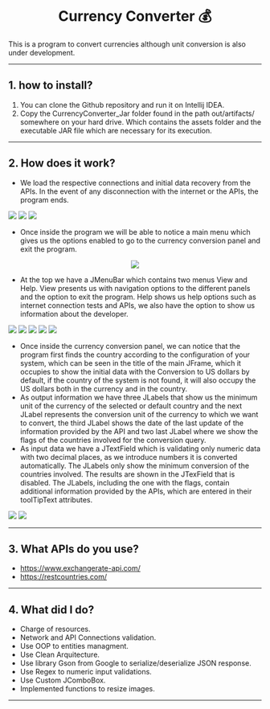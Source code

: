 <h1 align="center">Currency Converter 💰</h1>


This is a program to convert currencies although unit conversion is also under development.

---

<h2>1. how to install?</h2>

1. You can clone the Github repository and run it on Intellij IDEA.
2. Copy the CurrencyConverter_Jar folder found in the path out/artifacts/ somewhere on your hard drive. Which contains the assets folder and the executable JAR file which are necessary for its execution.

---

<h2>2. How does it work?</h2>

- We load the respective connections and initial data recovery from the APIs. In the event of any disconnection with the internet or the APIs, the program ends.

<p>
<img src="./assets/readme/img1.png"/>
<img src="./assets/readme/img2.png"/>
<img src="./assets/readme/img3.png"/>
</p>

- Once inside the program we will be able to notice a main menu which gives us the options enabled to go to the currency conversion panel and exit the program.

<p align="center">
<img src="./assets/readme/img4.png"/>
</p>

- At the top we have a JMenuBar which contains two menus View and Help. View presents us with navigation options to the different panels and the option to exit the program. Help shows us help options such as internet connection tests and APIs, we also have the option to show us information about the developer.

<p>
<img src="./assets/readme/img5.png"/>
<img src="./assets/readme/img6.png"/>
<img src="./assets/readme/img10.png"/>
<img src="./assets/readme/img11.png"/>
<img src="./assets/readme/img9.png"/>
</p>

- Once inside the currency conversion panel, we can notice that the program first finds the country according to the configuration of your system, which can be seen in the title of the main JFrame, which it occupies to show the initial data with the Conversion to US dollars by default, if the country of the system is not found, it will also occupy the US dollars both in the currency and in the country.
- As output information we have three JLabels that show us the minimum unit of the currency of the selected or default country and the next JLabel represents the conversion unit of the currency to which we want to convert, the third JLabel shows the date of the last update of the information provided by the API and two last JLabel where we show the flags of the countries involved for the conversion query.
- As input data we have a JTextField which is validating only numeric data with two decimal places, as we introduce numbers it is converted automatically. The JLabels only show the minimum conversion of the countries involved. The results are shown in the JTexField that is disabled. The JLabels, including the one with the flags, contain additional information provided by the APIs, which are entered in their toolTipText attributes.

<p>
<img src="./assets/readme/img7.png"/>
<img src="./assets/readme/img8.png"/>
</p>

---

<h2>3. What APIs do you use?</h2>

- https://www.exchangerate-api.com/
- https://restcountries.com/

---

<h2>4. What did I do?</h2>

- Charge of resources.
- Network and API Connections validation.
- Use OOP to entities managment.
- Use Clean Arquitecture.
- Use library Gson from Google to serialize/deserialize JSON response.
- Use Regex to numeric input validations.
- Use Custom JComboBox.
- Implemented functions to resize images.

---
